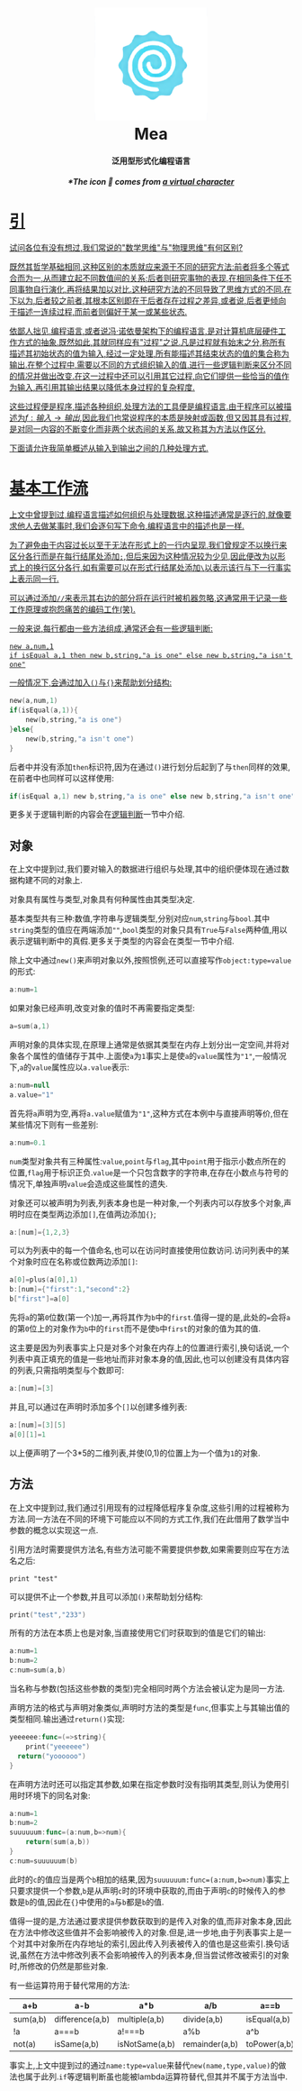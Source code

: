 <h1 align="center">
  <img src="https://github.com/CharlotteFallices/Mea/blob/master/icon.png?raw=true" alt="icon" width="200" height="200">
  <br>Mea<br>
</h1>
<h4 align="center">泛用型形式化编程语言</h4>
<h5 align="center">*The icon 🍥 comes from <a href="https://moegirl.org.cn/神乐Mea">a virtual character</h5>

# 引

试问各位有没有想过,我们常说的"数学思维"与"物理思维"有何区别?

既然其哲学基础相同,这种区别的本质就应来源于不同的研究方法:前者将多个等式合而为一,从而建立起不同数值间的关系;后者则研究事物的表现,在相同条件下任不同事物自行演化,再将结果加以对比.这种研究方法的不同导致了思维方式的不同.在下以为,后者较之前者,其根本区别即在于后者存在过程之差异,或者说,后者更倾向于描述一连续过程,而前者则偏好于某一或某些状态.

依鄙人拙见,编程语言,或者说冯·诺依曼架构下的编程语言,是对计算机底层硬件工作方式的抽象.既然如此,其就同样应有"过程"之说.凡是过程就有始末之分,称所有描述其初始状态的值为输入,经过一定处理,所有能描述其结束状态的值的集合称为输出.在整个过程中,需要以不同的方式组织输入的值,进行一些逻辑判断来区分不同的情况并做出改变.在这一过程中还可以引用其它过程,向它们提供一些恰当的值作为输入,再引用其输出结果以降低本身过程的复杂程度.

这些过程便是程序,描述各种组织,处理方法的工具便是编程语言.由于程序可以被描述为$f:{输入}\rightarrow{输出}$,因此我们也常说程序的本质是映射或函数,但又因其具有过程,是对同一内容的不断变化而非两个状态间的关系,故又称其为方法以作区分.

下面请允许我简单概述从输入到输出之间的几种处理方式.

# 基本工作流

上文中曾提到过,编程语言描述如何组织与处理数据.这种描述通常是逐行的,就像要求他人去做某事时,我们会逐句写下命令,编程语言中的描述也是一样.

为了避免由于内容过长以至于无法在形式上的一行内呈现,我们曾规定不以换行来区分各行而是在每行结尾处添加`;`,但后来因为这种情况较为少见,因此便改为以形式上的换行区分各行,如有需要可以在形式行结尾处添加`\`以表示该行与下一行事实上表示同一行.

可以通过添加`//`来表示其右边的部分将在运行时被机器忽略,这通常用于记录一些工作原理或抱怨痛苦的编码工作(笑).

一般来说,每行都由一些方法组成,通常还会有一些逻辑判断:

```shell
new a,num,1
if isEqual a,1 then new b,string,"a is one" else new b,string,"a isn't one"
```

一般情况下,会通过加入`()`与`{}`来帮助划分结构:

```kotlin
new(a,num,1)
if(isEqual(a,1)){
	new(b,string,"a is one")
}else{
	new(b,string,"a isn't one")
}
```
后者中并没有添加`then`标识符,因为在通过`()`进行划分后起到了与`then`同样的效果,在前者中也同样可以这样使用:

```kotlin
if(isEqual a,1) new b,string,"a is one" else new b,string,"a isn't one"
```

更多关于逻辑判断的内容会在[逻辑判断](#逻辑判断)一节中介绍.

## 对象

在上文中提到过,我们要对输入的数据进行组织与处理,其中的组织便体现在通过数据构建不同的对象上.

对象具有属性与类型,对象具有何种属性由其类型决定.

基本类型共有三种:数值,字符串与逻辑类型,分别对应`num`,`string`与`bool`.其中`string`类型的值应在两端添加`""`,`bool`类型的对象只具有`True`与`False`两种值,用以表示逻辑判断中的真假.更多关于类型的内容会在类型一节中介绍.

除上文中通过`new()`来声明对象以外,按照惯例,还可以直接写作`object:type=value`的形式:

```kotlin
a:num=1
```

如果对象已经声明,改变对象的值时不再需要指定类型:

```kotlin
a=sum(a,1)
```

声明对象的具体实现,在原理上通常是依据其类型在内存上划分出一定空间,并将对象各个属性的值储存于其中.上面使`a`为`1`事实上是使`a`的`value`属性为`"1"`,一般情况下,`a`的`value`属性应以`a.value`表示:

```kotlin
a:num=null
a.value="1"
```

首先将`a`声明为空,再将`a.value`赋值为`"1"`,这种方式在本例中与直接声明等价,但在某些情况下则有一些差别:

```kotlin
a:num=0.1
```

`num`类型对象共有三种属性:`value`,`point`与`flag`,其中`point`用于指示小数点所在的位置,`flag`用于标识正负.`value`是一个只包含数字的字符串,在存在小数点与符号的情况下,单独声明`value`会造成这些属性的遗失.

对象还可以被声明为列表,列表本身也是一种对象,一个列表内可以存放多个对象,声明时应在类型两边添加`[]`,在值两边添加`{}`;

```kotlin
a:[num]={1,2,3}
```
可以为列表中的每一个值命名,也可以在访问时直接使用位数访问.访问列表中的某个对象时应在名称或位数两边添加`[]`:

```kotlin
a[0]=plus(a[0],1)
b:[num]={"first":1,"second":2}
b["first"]=a[0]
```

先将`a`的第`0`位数(第一个)加一,再将其作为`b`中的`first`.值得一提的是,此处的`=`会将`a`的第`0`位上的对象作为`b`中的`first`而不是使`b`中`first`的对象的值为其的值.

这主要是因为列表事实上只是对多个对象在内存上的位置进行索引,换句话说,一个列表中真正填充的值是一些地址而非对象本身的值,因此,也可以创建没有具体内容的列表,只需指明类型与个数即可:

```kotlin
a:[num]=[3]
```

并且,可以通过在声明时添加多个`[]`以创建多维列表:

```kotlin
a:[num]=[3][5]
a[0][1]=1
```

以上便声明了一个3*5的二维列表,并使(0,1)的位置上为一个值为`1`的对象.

## 方法

在上文中提到过,我们通过引用现有的过程降低程序复杂度,这些引用的过程被称为方法.同一方法在不同的环境下可能应以不同的方式工作,我们在此借用了数学当中参数的概念以实现这一点.

引用方法时需要提供方法名,有些方法可能不需要提供参数,如果需要则应写在方法名之后:

```shell
print "test"
```

可以提供不止一个参数,并且可以添加`()`来帮助划分结构:

```kotlin
print("test","233")
```

所有的方法在本质上也是对象,当直接使用它们时获取到的值是它们的输出:

```kotlin
a:num=1
b:num=2
c:num=sum(a,b)
```

当名称与参数(包括这些参数的类型)完全相同时两个方法会被认定为是同一方法.

声明方法的格式与声明对象类似,声明时方法的类型是`func`,但事实上与其输出值的类型相同.输出通过`return()`实现:

```swift
yeeeeee:func=(=>string){
	print("yeeeeee")
  return("yoooooo")
}
```

在声明方法时还可以指定其参数,如果在指定参数时没有指明其类型,则认为使用引用时环境下的同名对象:

```swift
a:num=1
b:num=2
suuuuuum:func=(a:num,b=>num){
	return(sum(a,b))
}
c:num=suuuuuum(b)
```

此时的`c`的值应当是两个`b`相加的结果,因为`suuuuuum:func=(a:num,b=>num)`事实上只要求提供一个参数,`b`是从声明`c`时的环境中获取的,而由于声明`c`的时候传入的参数是`b`的值,因此在`{}`中使用的`a`与`b`都是`b`的值.

值得一提的是,方法通过要求提供参数获取到的是传入对象的值,而非对象本身,因此在方法中修改这些值并不会影响被传入的对象.但是,进一步地,由于列表事实上是一个对其中对象所在内存地址的索引,因此传入列表被传入的值也是这些索引.换句话说,虽然在方法中修改列表不会影响被传入的列表本身,但当尝试修改被索引的对象时,所修改的仍然是那些对象.

有一些运算符用于替代常用的方法:

| a+b      | a-b             | a*b            | a/b            | a==b         | a!=b            | a>b           | a>=b           | a<b            | a<=b             |
| -------- | --------------- | -------------- | -------------- | ------------ | --------------- | ------------- | -------------- | -------------- | ---------------- |
| sum(a,b) | difference(a,b) | multiple(a,b)  | divide(a,b)    | isEqual(a,b) | isNotEuqal(a,b) | isBigger(a,b) | isNotSmaller() | isSmaller()    | isNotBigger(a,b) |
| !a       | a===b           | a!===b         | a%b            | a^b          | a&&b            | a\|\|b        | a^^b           | a<<b           | a>>b             |
| not(a)   | isSame(a,b)     | isNotSame(a,b) | remainder(a,b) | toPower(a,b) | and(a,b)        | or(a,b)       | xor(a,b)       | shiftLeft(a,b) | shiftRight(a,b)  |

事实上,上文中提到过的通过`name:type=value`来替代`new(name,type,value)`的做法也属于此列.`if`等逻辑判断虽也能被lambda运算符替代,但其并不属于方法当中.
